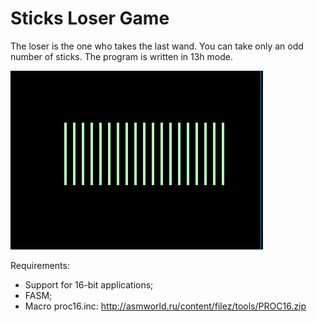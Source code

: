 # Sticks Loser Game

The loser is the one who takes the last wand. You can take only an odd number of sticks.
The program is written in 13h mode.

![](1.png)

Requirements:
- Support for 16-bit applications;
- FASM; 
- Macro proc16.inc: http://asmworld.ru/content/filez/tools/PROC16.zip

